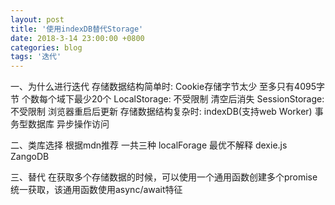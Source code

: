 ```yaml
---
layout: post
title: '使用indexDB替代Storage'
date: 2018-3-14 23:00:00 +0800
categories: blog
tags: '迭代'
---
```


一、为什么进行迭代
    存储数据结构简单时:
    Cookie存储字节太少 至多只有4095字节 个数每个域下最少20个
    LocalStorage: 不受限制 清空后消失
    SessionStorage: 不受限制 浏览器重启后更新
    存储数据结构复杂时:
    indexDB(支持web Worker) 事务型数据库 异步操作访问

二、类库选择
    根据mdn推荐 一共三种
    localForage 最优不解释
    dexie.js
    ZangoDB

三、替代
    在获取多个存储数据的时候，可以使用一个通用函数创建多个promise统一获取，该通用函数使用async/await特征